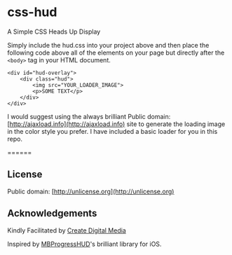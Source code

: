 css-hud
=======

A Simple CSS Heads Up Display

Simply include the hud.css into your project above and then place the following code above all of the elements on your page but directly after the `<body>` tag in your HTML document.

	<div id="hud-overlay">
		<div class="hud">
			<img src="YOUR_LOADER_IMAGE">
			<p>SOME TEXT</p>
		</div>
	</div>
	
I would suggest using the always brilliant Public domain: [http://ajaxload.info](http://ajaxload.info) site to generate the loading image in the color style you prefer. I have included a basic loader for you in this repo.

======

## License ##

Public domain: [http://unlicense.org](http://unlicense.org)

## Acknowledgements ##

Kindly Facilitated by [Create Digital Media](http://createdm.com)

Inspired by [MBProgressHUD](https://github.com/jdg/MBProgressHUD)'s brilliant library for iOS.
